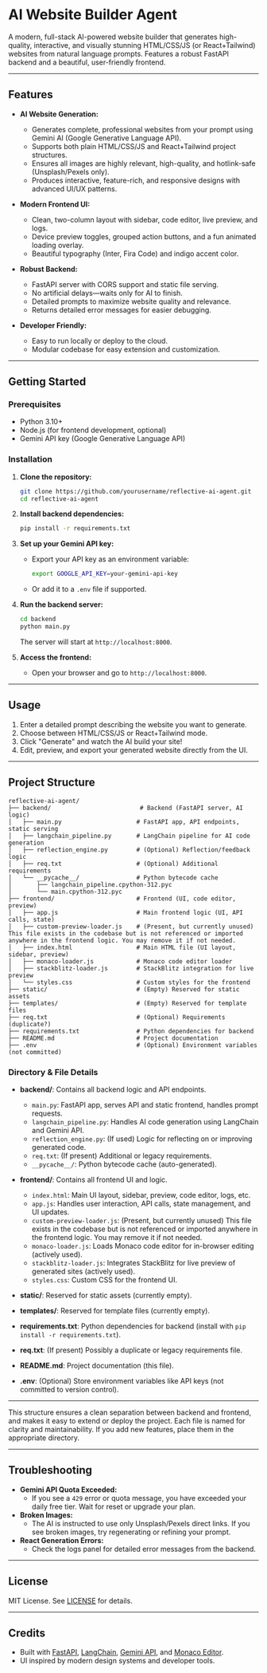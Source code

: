 # AI Website Builder Agent

A modern, full-stack AI-powered website builder that generates high-quality, interactive, and visually stunning HTML/CSS/JS (or React+Tailwind) websites from natural language prompts. Features a robust FastAPI backend and a beautiful, user-friendly frontend.

---

## Features

- **AI Website Generation:**
  - Generates complete, professional websites from your prompt using Gemini AI (Google Generative Language API).
  - Supports both plain HTML/CSS/JS and React+Tailwind project structures.
  - Ensures all images are highly relevant, high-quality, and hotlink-safe (Unsplash/Pexels only).
  - Produces interactive, feature-rich, and responsive designs with advanced UI/UX patterns.

- **Modern Frontend UI:**
  - Clean, two-column layout with sidebar, code editor, live preview, and logs.
  - Device preview toggles, grouped action buttons, and a fun animated loading overlay.
  - Beautiful typography (Inter, Fira Code) and indigo accent color.

- **Robust Backend:**
  - FastAPI server with CORS support and static file serving.
  - No artificial delays—waits only for AI to finish.
  - Detailed prompts to maximize website quality and relevance.
  - Returns detailed error messages for easier debugging.

- **Developer Friendly:**
  - Easy to run locally or deploy to the cloud.
  - Modular codebase for easy extension and customization.

---

## Getting Started

### Prerequisites
- Python 3.10+
- Node.js (for frontend development, optional)
- Gemini API key (Google Generative Language API)

### Installation

1. **Clone the repository:**
   ```sh
   git clone https://github.com/yourusername/reflective-ai-agent.git
   cd reflective-ai-agent
   ```

2. **Install backend dependencies:**
   ```sh
   pip install -r requirements.txt
   ```

3. **Set up your Gemini API key:**
   - Export your API key as an environment variable:
     ```sh
     export GOOGLE_API_KEY=your-gemini-api-key
     ```
   - Or add it to a `.env` file if supported.

4. **Run the backend server:**
   ```sh
   cd backend
   python main.py
   ```
   The server will start at `http://localhost:8000`.

5. **Access the frontend:**
   - Open your browser and go to `http://localhost:8000`.

---

## Usage

1. Enter a detailed prompt describing the website you want to generate.
2. Choose between HTML/CSS/JS or React+Tailwind mode.
3. Click "Generate" and watch the AI build your site!
4. Edit, preview, and export your generated website directly from the UI.

---

## Project Structure

```
reflective-ai-agent/
├── backend/                         # Backend (FastAPI server, AI logic)
│   ├── main.py                     # FastAPI app, API endpoints, static serving
│   ├── langchain_pipeline.py       # LangChain pipeline for AI code generation
│   ├── reflection_engine.py        # (Optional) Reflection/feedback logic
│   ├── req.txt                     # (Optional) Additional requirements
│   └── __pycache__/                # Python bytecode cache
│       ├── langchain_pipeline.cpython-312.pyc
│       └── main.cpython-312.pyc
├── frontend/                       # Frontend (UI, code editor, preview)
│   ├── app.js                      # Main frontend logic (UI, API calls, state)
│   ├── custom-preview-loader.js    # (Present, but currently unused) This file exists in the codebase but is not referenced or imported anywhere in the frontend logic. You may remove it if not needed.
│   ├── index.html                  # Main HTML file (UI layout, sidebar, preview)
│   ├── monaco-loader.js            # Monaco code editor loader
│   ├── stackblitz-loader.js        # StackBlitz integration for live preview
│   └── styles.css                  # Custom styles for the frontend
├── static/                         # (Empty) Reserved for static assets
├── templates/                      # (Empty) Reserved for template files
├── req.txt                         # (Optional) Requirements (duplicate?)
├── requirements.txt                # Python dependencies for backend
├── README.md                       # Project documentation
├── .env                            # (Optional) Environment variables (not committed)
```

### Directory & File Details

- **backend/**: Contains all backend logic and API endpoints.
  - `main.py`: FastAPI app, serves API and static frontend, handles prompt requests.
  - `langchain_pipeline.py`: Handles AI code generation using LangChain and Gemini API.
  - `reflection_engine.py`: (If used) Logic for reflecting on or improving generated code.
  - `req.txt`: (If present) Additional or legacy requirements.
  - `__pycache__/`: Python bytecode cache (auto-generated).

- **frontend/**: Contains all frontend UI and logic.
  - `index.html`: Main UI layout, sidebar, preview, code editor, logs, etc.
  - `app.js`: Handles user interaction, API calls, state management, and UI updates.
  - `custom-preview-loader.js`: (Present, but currently unused) This file exists in the codebase but is not referenced or imported anywhere in the frontend logic. You may remove it if not needed.
  - `monaco-loader.js`: Loads Monaco code editor for in-browser editing (actively used).
  - `stackblitz-loader.js`: Integrates StackBlitz for live preview of generated sites (actively used).
  - `styles.css`: Custom CSS for the frontend UI.

- **static/**: Reserved for static assets (currently empty).
- **templates/**: Reserved for template files (currently empty).
- **requirements.txt**: Python dependencies for backend (install with `pip install -r requirements.txt`).
- **req.txt**: (If present) Possibly a duplicate or legacy requirements file.
- **README.md**: Project documentation (this file).
- **.env**: (Optional) Store environment variables like API keys (not committed to version control).

---

This structure ensures a clean separation between backend and frontend, and makes it easy to extend or deploy the project. Each file is named for clarity and maintainability. If you add new features, place them in the appropriate directory.

---

## Troubleshooting

- **Gemini API Quota Exceeded:**
  - If you see a `429` error or quota message, you have exceeded your daily free tier. Wait for reset or upgrade your plan.
- **Broken Images:**
  - The AI is instructed to use only Unsplash/Pexels direct links. If you see broken images, try regenerating or refining your prompt.
- **React Generation Errors:**
  - Check the logs panel for detailed error messages from the backend.

---

## License

MIT License. See [LICENSE](LICENSE) for details.

---

## Credits

- Built with [FastAPI](https://fastapi.tiangolo.com/), [LangChain](https://python.langchain.com/), [Gemini API](https://ai.google.dev/gemini-api), and [Monaco Editor](https://microsoft.github.io/monaco-editor/).
- UI inspired by modern design systems and developer tools.
